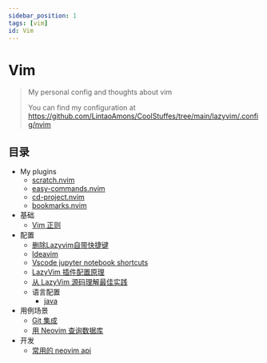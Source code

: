 ```yaml
---
sidebar_position: 1
tags: [vim]
id: Vim
---
```


# Vim
> My personal config and thoughts about vim
> 
> You can find my configuration at https://github.com/LintaoAmons/CoolStuffes/tree/main/lazyvim/.config/nvim

## 目录

- My plugins
  - [scratch.nvim](https://github.com/LintaoAmons/scratch.nvim)
  - [easy-commands.nvim](https://github.com/LintaoAmons/easy-commands.nvim)
  - [cd-project.nvim](https://github.com/LintaoAmons/cd-project.nvim)
  - [bookmarks.nvim](https://github.com/LintaoAmons/bookmarks.nvim)
- 基础
  - [Vim 正则](./vim-regex.md)
- 配置
  - [删除Lazyvim自带快捷键](/docs/Vim/remove-the-default-keybindings-of-lazyvim.md)
  - [Ideavim](./ideavim.md)
  - [Vscode jupyter notebook shortcuts](./vscode-jupyter-notebook-with-vim.md)
  - [LazyVim 插件配置原理](./Neovim插件配置原理与插件载入代码执行顺序.md)
  - [从 LazyVim 源码理解最佳实践](./config-best-practices.md)
  - 语言配置
    - [java](./lang/java.md)
- 用例场景
  - [Git 集成](./git-integration.md)
  - [用 Neovim 查询数据库](./use-neovim-to-query-db.md)
- 开发
  - [常用的 neovim api](./useful-nvim-apis.md)
